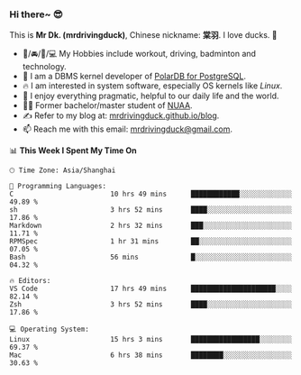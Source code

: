 ### Hi there~ 😎

This is **Mr Dk. (mrdrivingduck)**, Chinese nickname: **棠羽**. I love ducks. 🦆

- 💪/🚘/🏸/💻 My Hobbies include workout, driving, badminton and technology.
- 🍊 I am a DBMS kernel developer of [PolarDB for PostgreSQL](https://github.com/ApsaraDB/PolarDB-for-PostgreSQL).
- 🔥 I am interested in system software, especially OS kernels like *Linux*.
- 🔧 I enjoy everything pragmatic, helpful to our daily life and the world.
- 👨‍🎓 Former bachelor/master student of [NUAA](https://en.wikipedia.org/wiki/Nanjing_University_of_Aeronautics_and_Astronautics).
- ✍ Refer to my blog at: [mrdrivingduck.github.io/blog](https://mrdrivingduck.github.io/blog/).
- 📫 Reach me with this email: [mrdrivingduck@gmail.com](mailto:mrdrivingduck@gmail.com).

<!--START_SECTION:waka-->
📊 **This Week I Spent My Time On** 

```text
🕑︎ Time Zone: Asia/Shanghai

💬 Programming Languages: 
C                        10 hrs 49 mins      ████████████░░░░░░░░░░░░░   49.89 % 
sh                       3 hrs 52 mins       ████░░░░░░░░░░░░░░░░░░░░░   17.86 % 
Markdown                 2 hrs 32 mins       ███░░░░░░░░░░░░░░░░░░░░░░   11.71 % 
RPMSpec                  1 hr 31 mins        ██░░░░░░░░░░░░░░░░░░░░░░░   07.05 % 
Bash                     56 mins             █░░░░░░░░░░░░░░░░░░░░░░░░   04.32 % 

🔥 Editors: 
VS Code                  17 hrs 49 mins      █████████████████████░░░░   82.14 % 
Zsh                      3 hrs 52 mins       ████░░░░░░░░░░░░░░░░░░░░░   17.86 % 

💻 Operating System: 
Linux                    15 hrs 3 mins       █████████████████░░░░░░░░   69.37 % 
Mac                      6 hrs 38 mins       ████████░░░░░░░░░░░░░░░░░   30.63 % 
```


<!--END_SECTION:waka-->

<!-- ![Mr Dk.'s GitHub Stats](https://github-readme-stats.vercel.app/api?username=mrdrivingduck&count_private&show_icons=true&theme=buefy) -->

<!-- ![Most Used Languages](https://github-readme-stats.vercel.app/api/top-langs/?username=mrdrivingduck&exclude_repo=mips32-CPU,snort-tcp-socket&theme=buefy&layout=compact&langs_count=10) -->


<!--
**mrdrivingduck/mrdrivingduck** is a ✨ _special_ ✨ repository because its `README.md` (this file) appears on your GitHub profile.

Here are some ideas to get you started:

- 🔭 I’m currently working on ...
- 🌱 I’m currently learning ...
- 👯 I’m looking to collaborate on ...
- 🤔 I’m looking for help with ...
- 💬 Ask me about ...
- 📫 How to reach me: ...
- 😄 Pronouns: ...
- ⚡ Fun fact: ...
-->
